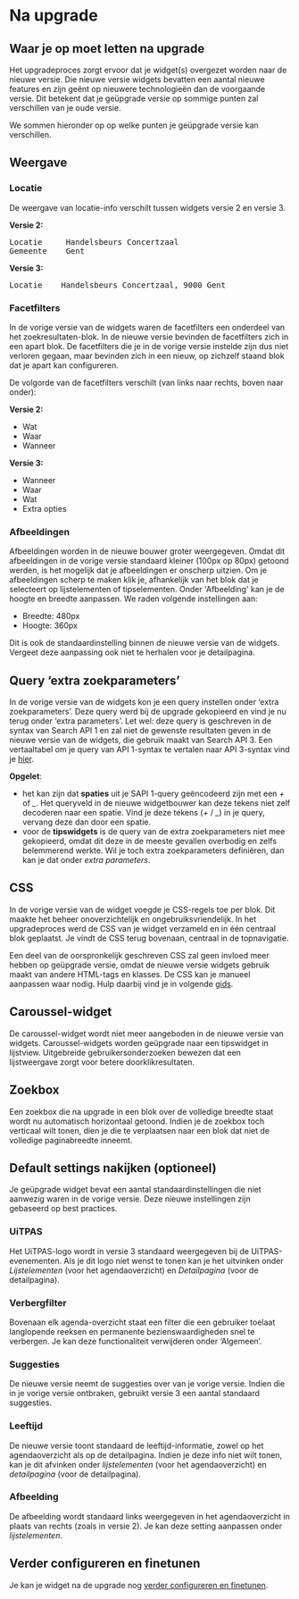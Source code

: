 ---
---

# Na upgrade
## Waar je op moet letten na upgrade

Het upgradeproces zorgt ervoor dat je widget(s) overgezet worden naar de nieuwe versie. Die nieuwe versie widgets bevatten een aantal nieuwe features en zijn geënt op nieuwere technologieën dan de voorgaande versie. Dit betekent dat je geüpgrade versie op sommige punten zal verschillen van je oude versie.

We sommen hieronder op op welke punten je geüpgrade versie kan verschillen.

## Weergave
### Locatie
De weergave van locatie-info verschilt tussen widgets versie 2 en versie 3.

**Versie 2:**
<pre>
Locatie     Handelsbeurs Concertzaal
Gemeente    Gent
</pre>

**Versie 3:** 
<pre>
Locatie    Handelsbeurs Concertzaal, 9000 Gent
</pre>

### Facetfilters
In de vorige versie van de widgets waren de facetfilters een onderdeel van het zoekresultaten-blok. 
In de nieuwe versie bevinden de facetfilters zich in een apart blok. De facetfilters die je in de vorige versie instelde zijn dus niet verloren gegaan, maar bevinden zich in een nieuw, op zichzelf staand blok dat je apart kan configureren. 

De volgorde van de facetfilters verschilt (van links naar rechts, boven naar onder):

**Versie 2:** 
* Wat
* Waar 
* Wanneer

**Versie 3:** 
* Wanneer
* Waar
* Wat
* Extra opties

### Afbeeldingen
Afbeeldingen worden in de nieuwe bouwer groter weergegeven. Omdat dit afbeeldingen in de vorige versie standaard kleiner (100px op 80px) getoond werden, is het mogelijk dat je afbeeldingen er onscherp uitzien. 
Om je afbeeldingen scherp te maken klik je, afhankelijk van het blok dat je selecteert op lijstelementen of tipselementen. Onder 'Afbeelding' kan je de hoogte en breedte aanpassen. We raden volgende instellingen aan:
- Breedte: 480px
- Hoogte: 360px

Dit is ook de standaardinstelling binnen de nieuwe versie van de widgets.
Vergeet deze aanpassing ook niet te herhalen voor je detailpagina.

## Query ‘extra zoekparameters’
In de vorige versie van de widgets kon je een query instellen onder ‘extra zoekparameters’. Deze query werd bij de upgrade gekopieerd en vind je nu terug onder ‘extra parameters’. Let wel: deze query is geschreven in de syntax van Search API 1 en zal niet de gewenste resultaten geven in de nieuwe versie van de widgets, die gebruik maakt van Search API 3.
Een vertaaltabel om je query van API 1-syntax te vertalen naar API 3-syntax vind je [hier](http://documentatie.uitdatabank.be/content/widgets/latest/upgraden/vertaaltabel/).

**Opgelet**: 
- het kan zijn dat **spaties** uit je SAPI 1-query geëncodeerd zijn met een *+* of *_*. Het queryveld in de nieuwe widgetbouwer kan deze tekens niet zelf decoderen naar een spatie. Vind je deze tekens (*+* / *_*) in je query, vervang deze dan door een spatie.
- voor de **tipswidgets** is de query van de extra zoekparameters niet mee gekopieerd, omdat dit deze in de meeste gevallen overbodig en zelfs belemmerend werkte. Wil je toch extra zoekparameters definiëren, dan kan je dat onder _extra parameters_.

## CSS
In de vorige versie van de widget voegde je CSS-regels toe per blok. Dit maakte het beheer onoverzichtelijk en ongebruiksvriendelijk. 
In het upgradeproces werd de CSS van je widget verzameld en in één centraal blok geplaatst. Je vindt de CSS terug bovenaan, centraal in de topnavigatie.

Een deel van de oorspronkelijk geschreven CSS zal geen invloed meer hebben op geüpgrade versie, omdat de nieuwe versie widgets gebruik maakt van andere HTML-tags en klasses. De CSS kan je manueel aanpassen waar nodig. Hulp daarbij vind je in volgende [gids](http://documentatie.uitdatabank.be/content/widgets/latest/stijlen/stijlgids/).

## Caroussel-widget
De caroussel-widget wordt niet meer aangeboden in de nieuwe versie van widgets. Caroussel-widgets worden geüpgrade naar een tipswidget in lijstview. Uitgebreide gebruikersonderzoeken bewezen dat een lijstweergave zorgt voor betere doorklikresultaten.

## Zoekbox
Een zoekbox die na upgrade in een blok over de volledige breedte staat wordt nu automatisch horizontaal getoond. Indien je de zoekbox toch verticaal wilt tonen, dien je die te verplaatsen naar een blok dat niet de volledige paginabreedte inneemt.

## Default settings nakijken (optioneel)
Je geüpgrade widget bevat een aantal standaardinstellingen die niet aanwezig waren in de vorige versie. Deze nieuwe instellingen zijn gebaseerd op best practices. 
 
### UiTPAS
Het UiTPAS-logo wordt in versie 3 standaard weergegeven bij de UiTPAS-evenementen. Als je dit logo niet wenst te tonen kan je het uitvinken onder _Lijstelementen_ (voor het agendaoverzicht) en _Detailpagina_ (voor de detailpagina).

### Verbergfilter
Bovenaan elk agenda-overzicht staat een filter die een gebruiker toelaat langlopende reeksen en permanente bezienswaardigheden snel te verbergen. Je kan deze functionaliteit verwijderen onder ‘Algemeen’.

### Suggesties
De nieuwe versie neemt de suggesties over van je vorige versie. Indien die in je vorige versie ontbraken, gebruikt versie 3 een aantal standaard suggesties.

### Leeftijd
De nieuwe versie toont standaard de leeftijd-informatie, zowel op het agendaoverzicht als op de detailpagina. Indien je deze info niet wilt tonen, kan je dit afvinken onder _lijstelementen_ (voor het agendaoverzicht) en _detailpagina_ (voor de detailpagina).

### Afbeelding
De afbeelding wordt standaard links weergegeven in het agendaoverzicht in plaats van rechts (zoals in versie 2). Je kan deze setting aanpassen onder _lijstelementen_.

## Verder configureren en finetunen

Je kan je widget na de upgrade nog [verder configureren en finetunen](http://documentatie.uitdatabank.be/content/widgets/latest/configureren/).
